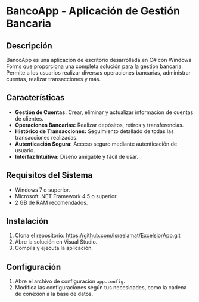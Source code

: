 # BancoApp - Aplicación de Gestión Bancaria

## Descripción
BancoApp es una aplicación de escritorio desarrollada en C# con Windows Forms que proporciona una completa solución para la gestión bancaria. Permite a los usuarios realizar diversas operaciones bancarias, administrar cuentas, realizar transacciones y más.

## Características

- **Gestión de Cuentas:** Crear, eliminar y actualizar información de cuentas de clientes.
- **Operaciones Bancarias:** Realizar depósitos, retiros y transferencias.
- **Histórico de Transacciones:** Seguimiento detallado de todas las transacciones realizadas.
- **Autenticación Segura:** Acceso seguro mediante autenticación de usuario.
- **Interfaz Intuitiva:** Diseño amigable y fácil de usar.

## Requisitos del Sistema

- Windows 7 o superior.
- Microsoft .NET Framework 4.5 o superior.
- 2 GB de RAM recomendados.

## Instalación

1. Clona el repositorio: https://github.com/Israelamat/ExcelsiorApp.git
2. Abre la solución en Visual Studio.
3. Compila y ejecuta la aplicación.

## Configuración

1. Abre el archivo de configuración `app.config`.
2. Modifica las configuraciones según tus necesidades, como la cadena de conexión a la base de datos.
